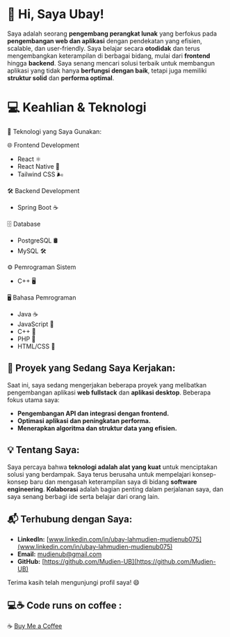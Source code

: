 # 👋 Hi, Saya Ubay!

Saya adalah seorang **pengembang perangkat lunak** yang berfokus pada **pengembangan web dan aplikasi** dengan pendekatan yang efisien, scalable, dan user-friendly. Saya belajar secara **otodidak** dan terus mengembangkan keterampilan di berbagai bidang, mulai dari **frontend** hingga **backend**. Saya senang mencari solusi terbaik untuk membangun aplikasi yang tidak hanya **berfungsi dengan baik**, tetapi juga memiliki **struktur solid** dan **performa optimal**.

# 💻 Keahlian & Teknologi

🚀 Teknologi yang Saya Gunakan:

🌐 Frontend Development

  - React ⚛️
  - React Native 📱
  - Tailwind CSS 🌬️

🛠️ Backend Development

  - Spring Boot ☕

🗄️ Database

  - PostgreSQL 🛢️
  - MySQL 🛠️

⚙️ Pemrograman Sistem

  - C++ 🖥️

🖥️ Bahasa Pemrograman

  - Java ☕
  - JavaScript 📜
  - C++ 🔢
  - PHP 🐘
  - HTML/CSS 🎨

## 🚀 Proyek yang Sedang Saya Kerjakan:
Saat ini, saya sedang mengerjakan beberapa proyek yang melibatkan pengembangan aplikasi **web fullstack** dan **aplikasi desktop**. Beberapa fokus utama saya:
- **Pengembangan API dan integrasi dengan frontend.**
- **Optimasi aplikasi dan peningkatan performa.**
- **Menerapkan algoritma dan struktur data yang efisien.**

## 💡 Tentang Saya:
Saya percaya bahwa **teknologi adalah alat yang kuat** untuk menciptakan solusi yang berdampak. Saya terus berusaha untuk mempelajari konsep-konsep baru dan mengasah keterampilan saya di bidang **software engineering**. **Kolaborasi** adalah bagian penting dalam perjalanan saya, dan saya senang berbagi ide serta belajar dari orang lain.

## 📬 Terhubung dengan Saya:
- **LinkedIn:** [www.linkedin.com/in/ubay-lahmudien-mudienub075](www.linkedin.com/in/ubay-lahmudien-mudienub075)
- **Email:** mudienub@gmail.com
- **GitHub:** [https://github.com/Mudien-UB](https://github.com/Mudien-UB)

Terima kasih telah mengunjungi profil saya! 😄
## 💻☕ **Code runs on coffee :**
☕ [Buy Me a Coffee](https://buymeacoffee.com/mudienubr)
